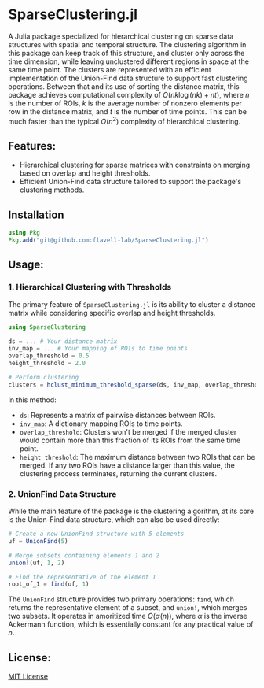 # SparseClustering.jl

A Julia package specialized for hierarchical clustering on sparse data structures with spatial and temporal structure. The clustering algorithm in this package can keep track of this structure, and cluster only across the time dimension, while leaving unclustered different regions in space at the same time point. The clusters are represented with an efficient implementation of the Union-Find data structure to support fast clustering operations. Between that and its use of sorting the distance matrix, this package achieves computational complexity of $O(n k \log(n k) + n t)$, where $n$ is the number of ROIs, $k$ is the average number of nonzero elements per row in the distance matrix, and $t$ is the number of time points. This can be much faster than the typical $O(n^2)$ complexity of hierarchical clustering.

## Features:

- Hierarchical clustering for sparse matrices with constraints on merging based on overlap and height thresholds.
- Efficient Union-Find data structure tailored to support the package's clustering methods.

## Installation

```julia
using Pkg
Pkg.add("git@github.com:flavell-lab/SparseClustering.jl")
```

## Usage:

### 1. Hierarchical Clustering with Thresholds

The primary feature of `SparseClustering.jl` is its ability to cluster a distance matrix while considering specific overlap and height thresholds.

```julia
using SparseClustering

ds = ... # Your distance matrix
inv_map = ... # Your mapping of ROIs to time points
overlap_threshold = 0.5
height_threshold = 2.0

# Perform clustering
clusters = hclust_minimum_threshold_sparse(ds, inv_map, overlap_threshold, height_threshold)
```

In this method:

- `ds`: Represents a matrix of pairwise distances between ROIs.
- `inv_map`: A dictionary mapping ROIs to time points.
- `overlap_threshold`: Clusters won't be merged if the merged cluster would contain more than this fraction of its ROIs from the same time point.
- `height_threshold`: The maximum distance between two ROIs that can be merged. If any two ROIs have a distance larger than this value, the clustering process terminates, returning the current clusters.

### 2. UnionFind Data Structure

While the main feature of the package is the clustering algorithm, at its core is the Union-Find data structure, which can also be used directly:

```julia
# Create a new UnionFind structure with 5 elements
uf = UnionFind(5)

# Merge subsets containing elements 1 and 2
union!(uf, 1, 2)

# Find the representative of the element 1
root_of_1 = find(uf, 1)
```

The `UnionFind` structure provides two primary operations: `find`, which returns the representative element of a subset, and `union!`, which merges two subsets. It operates in amoritized time $O(\alpha(n))$, where $\alpha$ is the inverse Ackermann function, which is essentially constant for any practical value of $n$.

## License:

[MIT License](LICENSE)
